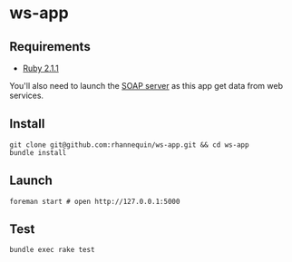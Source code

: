 ws-app
======

## Requirements

- [Ruby 2.1.1](https://www.ruby-lang.org/fr/downloads)

You'll also need to launch the [SOAP server](https://github.com/2slow/ws-soap-server) as this app get data from web services.

## Install

```
git clone git@github.com:rhannequin/ws-app.git && cd ws-app
bundle install
```

## Launch

```
foreman start # open http://127.0.0.1:5000
```

## Test

```
bundle exec rake test
```
